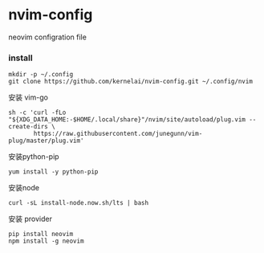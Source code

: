 # nvim-config
neovim configration file


### install

```
mkdir -p ~/.config
git clone https://github.com/kernelai/nvim-config.git ~/.config/nvim

```
安装 vim-go
```
sh -c 'curl -fLo "${XDG_DATA_HOME:-$HOME/.local/share}"/nvim/site/autoload/plug.vim --create-dirs \
       https://raw.githubusercontent.com/junegunn/vim-plug/master/plug.vim'
```
安装python-pip
```
yum install -y python-pip
```
安装node
```
curl -sL install-node.now.sh/lts | bash
```
安装 provider
```
pip install neovim
npm install -g neovim
```
